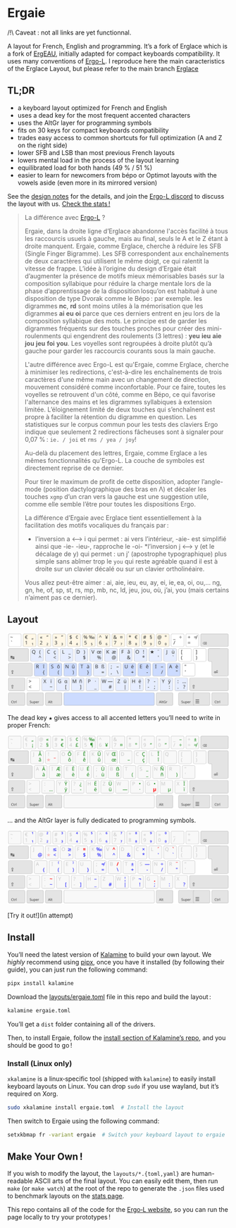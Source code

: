 Ergaie
================================================================================
/!\ Caveat : not all links are yet functionnal.

A layout for French, English and programming. It’s a fork of Erglace which is a fork of [ErgEAU](https://github.com/IgrecL/ErgEAU), initially adapted for compact keyboards compatibility. It uses many conventions of [Ergo-L](https://github.com/Nuclear-Squid/ergol).
I reproduce here the main caracteristics of the Erglace Layout, but please refer to the main branch [Erglace](https://github.com/Lysquid/Erglace)

TL;DR
--------------------------------------------------------------------------------

* a keyboard layout optimized for French and English
* uses a dead key for the most frequent accented characters
* uses the AltGr layer for programming symbols
* fits on 30 keys for compact keyboards compatibility
* trades easy access to common shortcuts for full optimization (A and Z on the right side)
* lower SFB and LSB than most previous French layouts
* lowers mental load in the process of the layout learning
* equilibrated load for both hands (49 % / 51 %)
* easier to learn for newcomers from bépo or Optimot layouts with the vowels aside (even more in its mirrored version)

See the [design notes](NOTES.md) for the details, and join the [Ergo-L discord](https://discord.gg/RH34GjQEgC) to discuss the layout with us. [Check the stats !][1]

[1]: https://

> La différence avec [Ergo-L](https://ergol.org/) ?
>
> Ergaie, dans la droite ligne d’Erglace abandonne l'accès facilité à tous les raccourcis usuels à gauche, mais au final, seuls le A et le Z étant à droite manquent. Ergaie, comme Erglace, cherche à réduire les SFB (Single Finger Bigramme). Les SFB correspondent aux enchaînements de deux caractères qui utilisent le même doigt, ce qui ralentit la vitesse de frappe. L’idée à l’origine du design d’Ergaie était d’augmenter la présence de motifs mieux mémorisables basés sur la composition syllabique pour réduire la charge mentale lors de la phase d’apprentissage de la disposition losqu’on est habitué à une disposition de type Dvorak comme le Bépo : par exemple. les digrammes **nc**, **rd** sont moins utiles à la mémorisation que les digrammes **ai** **eu** **oi** parce que ces derniers entrent en jeu lors de la composition syllabique des mots. Le principe est de garder les digrammes fréquents sur des touches proches pour créer des mini-roulenments qui engendrent des roulements (3 lettres) : **yeu** **ieu** **aie** **jou** **jeu** **foi** **you**. Les voyelles sont regroupées à droite plutôt qu’à gauche pour garder les raccourcis courants sous la main gauche.
>
> L'autre différence avec Ergo-L est qu'Ergaie, comme Erglace, cherche à minimiser les redirections, c'est-à-dire les enchaînements de trois caractères d'une même main avec un changement de direction, mouvement considéré comme inconfortable. Pour ce faire, toutes les voyelles se retrouvent d'un côté, comme en Bépo, ce qui favorise l'alternance des mains et les digrammes syllabiques à extension limitée. L’éloignement limité de deux touches qui s’enchaînent est propre à faciliter la rétention du digramme en question.
Les statistiques sur le corpus commun pour les tests des claviers Ergo indique que seulement 2 redirections fâcheuses sont à signaler pour 0,07 % : `ie. / joi` et `rms / yea / joy`!
>
> Au-delà du placement des lettres, Ergaie, comme Erglace a les mêmes fonctionnalités qu'Ergo-L. La couche de symboles est directement reprise de ce dernier.
>
>Pour tirer le maximum de profit de cette disposition, adopter l’angle-mode (position dactylographique des bras en Λ) et décaler les touches `xgmp` d’un cran vers la gauche est une suggestion utile, comme elle semble l’être pour toutes les dispositions Ergo.
>
> La différence d’Ergaie avec Erglace tient essentiellement à la facilitation des motifs vocaliques du français par :
>* l’inversion a <–> i qui permet : ai vers l’intérieur,  -aie- est simplifié ainsi que -ie- -ieu-, rapproche le -oi-
>*l’inversion j <–> y (et le décalage de y) qui permet : un j’ (apostrophe typographique) plus simple sans abîmer trop le `you` qui reste agréable quand il est à droite sur un clavier décalé ou sur un clavier ortholinéaire.
>  
> Vous allez peut-être aimer : ai, aie, ieu, eu, ay, ei, ie, ea, oi, ou,… ng, gn, he, of, sp, st, rs, mp, mb, nc, ld, jeu, jou, où, j’ai, you (mais certains n’aiment pas ce dernier).


Layout
--------------------------------------------------------------------------------

![base layout](img/ergaie.svg)

The dead key <kbd>★</kbd> gives access to all accented letters you’ll need to write in proper French:
 
![dead key layout](img/ergaie_1dk.svg)

… and the AltGr layer is fully dedicated to programming symbols.

![altgr layout](img/ergaie_altgr.svg)

[Try it out!](in attempt)

Install
--------------------------------------------------------------------------------

You’ll need the latest version of [Kalamine][2] to build your own layout. We
*highly* recommend using [pipx][5], once you have it installed (by following
their guide), you can just run the following command:

```bash
pipx install kalamine
```

Download the [layouts/ergaie.toml][4] file in this repo and build the layout :

```bash
kalamine ergaie.toml
```

You’ll get a `dist` folder containing all of the drivers.

Then, to install Ergaie, follow the [install section of Kalamine’s repo][3],
and you should be good to go !

[2]: https://github.com/fabi1cazenave/kalamine
[3]: https://github.com/fabi1cazenave/kalamine#installing-distributable-layouts
[4]: layouts/ergaie.toml
[5]: https://github.com/pypa/pipx?tab=readme-ov-file#install-pipx


### Install (Linux only)

`xkalamine` is a linux‑specific tool (shipped with `kalamine`) to easily
install keyboard layouts on Linux. You can drop `sudo` if you use wayland, but
it’s required on Xorg.

```bash
sudo xkalamine install ergaie.toml  # Install the layout
```

Then switch to Ergaie using the following command:

```bash
setxkbmap fr -variant ergaie  # Switch your keyboard layout to ergaie
```

Make Your Own !
--------------------------------------------------------------------------------

If you wish to modify the layout, the `layouts/*.{toml,yaml}` are human-readable
ASCII arts of the final layout. You can easily edit them, then run `make` (or
`make watch`) at the root of the repo to generate the `.json` files used to
benchmark layouts on the [stats page][1].

This repo contains all of the code for the [Ergo‑L website](https://ergol.org),
so you can run the page locally to try your prototypes !
